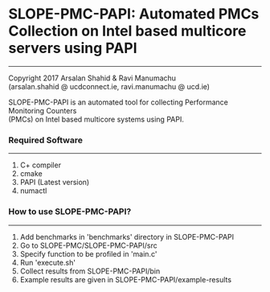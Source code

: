 # SLOPE-PMC-PAPI: Automated PMCs Collection on Intel based multicore servers using PAPI
----------------------------------

Copyright 2017 Arsalan Shahid & Ravi Manumachu <br />
(arsalan.shahid @ ucdconnect.ie, ravi.manumachu @ ucd.ie) <br />

SLOPE-PMC-PAPI is an automated tool for collecting Performance Monitoring Counters <br />
(PMCs) on Intel based multicore systems using PAPI. <br />

### Required Software 
----------------------
1. C+ compiler <br />
2. cmake <br />
3. PAPI (Latest version) <br />
4. numactl <br />

### How to use SLOPE-PMC-PAPI?
------------------------------
1. Add benchmarks in 'benchmarks' directory in SLOPE-PMC-PAPI <br />
2. Go to SLOPE-PMC/SLOPE-PMC-PAPI/src <br />
3. Specify function to be profiled in 'main.c' <br />
4. Run 'execute.sh' <br />
5. Collect results from SLOPE-PMC-PAPI/bin <br />
6. Example results are given in SLOPE-PMC-PAPI/example-results <br />
